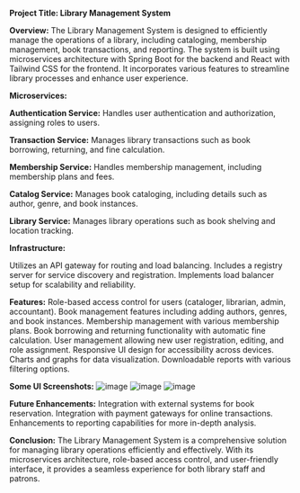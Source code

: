 **Project Title: Library Management System**

**Overview:**
The Library Management System is designed to efficiently manage the operations of a library, including cataloging, membership management, book transactions, and reporting. The system is built using microservices architecture with Spring Boot for the backend and React with Tailwind CSS for the frontend. It incorporates various features to streamline library processes and enhance user experience.

**Microservices:**

**Authentication Service:** Handles user authentication and authorization, assigning roles to users.

**Transaction Service:** Manages library transactions such as book borrowing, returning, and fine calculation.

**Membership Service:** Handles membership management, including membership plans and fees.

**Catalog Service:** Manages book cataloging, including details such as author, genre, and book instances.

**Library Service:** Manages library operations such as book shelving and location tracking.

**Infrastructure:**

Utilizes an API gateway for routing and load balancing.
Includes a registry server for service discovery and registration.
Implements load balancer setup for scalability and reliability.

**Features:**
Role-based access control for users (cataloger, librarian, admin, accountant).
Book management features including adding authors, genres, and book instances.
Membership management with various membership plans.
Book borrowing and returning functionality with automatic fine calculation.
User management allowing new user registration, editing, and role assignment.
Responsive UI design for accessibility across devices.
Charts and graphs for data visualization.
Downloadable reports with various filtering options.

**Some UI Screenshots:**
![image](https://github.com/ups1610/Library_Management_System/assets/99159330/179af6df-516c-4fcc-acd4-69a60fc2c299)
![image](https://github.com/ups1610/Library_Management_System/assets/99159330/72206785-e460-4596-a2e0-e15addf55843)
![image](https://github.com/ups1610/Library_Management_System/assets/99159330/fb0179d7-5b58-4f8c-9f0d-dfa783bd1807)


**Future Enhancements:**
Integration with external systems for book reservation.
Integration with payment gateways for online transactions.
Enhancements to reporting capabilities for more in-depth analysis.

**Conclusion:**
The Library Management System is a comprehensive solution for managing library operations efficiently and effectively. With its microservices architecture, role-based access control, and user-friendly interface, it provides a seamless experience for both library staff and patrons.
